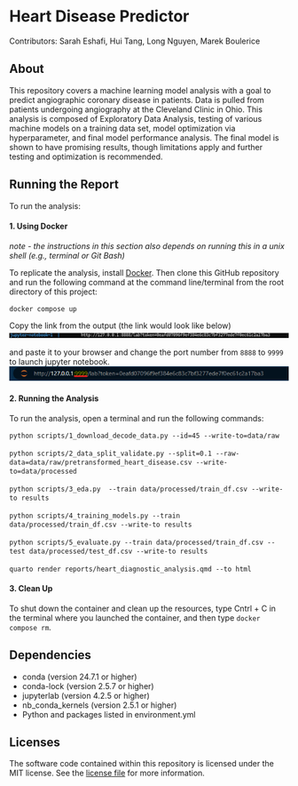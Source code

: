 # Heart Disease Predictor
Contributors: Sarah Eshafi, Hui Tang, Long Nguyen, Marek Boulerice

## About
This repository covers a machine learning model analysis with a goal to predict angiographic coronary disease in patients. Data is pulled from patients undergoing angiography at the Cleveland Clinic in Ohio. This analysis is composed of Exploratory Data Analysis, testing of various machine models on a training data set, model optimization via hyperparameter, and final model performance analysis. The final model is shown to have promising results, though limitations apply and further testing and optimization is recommended.

## Running the Report
To run the analysis:
#### 1\. Using Docker

*note - the instructions in this section also depends on running this in
a unix shell (e.g., terminal or Git Bash)*

To replicate the analysis, install
[Docker](https://www.docker.com/get-started). Then clone this GitHub
repository and run the following command at the command line/terminal
from the root directory of this project:

    docker compose up

Copy the link from the output (the link would look like below)
![Jupyter-lab](img/jl-link.png)

and paste it to your browser and change the port number from `8888` to `9999` to launch jupyter notebook.
![Jupyter-lab](img/9999.png)

#### 2\. Running the Analysis
To run the analysis, open a terminal and run the following commands:
```
python scripts/1_download_decode_data.py --id=45 --write-to=data/raw

python scripts/2_data_split_validate.py --split=0.1 --raw-data=data/raw/pretransformed_heart_disease.csv --write-to=data/processed

python scripts/3_eda.py  --train data/processed/train_df.csv --write-to results

python scripts/4_training_models.py --train data/processed/train_df.csv --write-to results

python scripts/5_evaluate.py --train data/processed/train_df.csv --test data/processed/test_df.csv --write-to results

quarto render reports/heart_diagnostic_analysis.qmd --to html
```

#### 3\. Clean Up
To shut down the container and clean up the resources, type Cntrl + C in the terminal where you launched the container, and then type `docker compose rm`.

## Dependencies
- conda (version 24.7.1 or higher)
- conda-lock (version 2.5.7 or higher)
- jupyterlab (version 4.2.5 or higher)
- nb_conda_kernels (version 2.5.1 or higher)
- Python and packages listed in environment.yml

## Licenses
The software code contained within this repository is licensed under the MIT license. See the [license file](https://github.com/UBC-MDS/DSCI-522-2425-team35-Heart_disease_diagnostic_machine/blob/main/LICENSE) for more information.